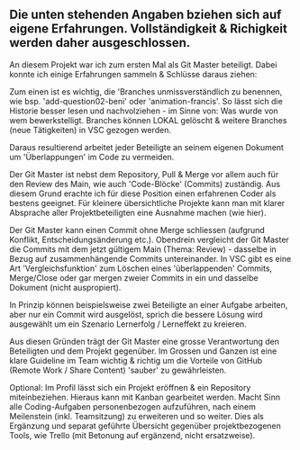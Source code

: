 Die unten stehenden Angaben bziehen sich auf eigene Erfahrungen. Vollständigkeit & Richigkeit werden daher ausgeschlossen.
-----------------------------------------------------------------------------------------------------------------------------

An diesem Projekt war ich zum ersten Mal als Git Master beteiligt. Dabei konnte ich einige Erfahrungen sammeln & Schlüsse daraus ziehen:

Zum einen ist es wichtig, die 'Branches unmissverständlich zu benennen, wie bsp. 'add-question02-beni' oder 'animation-francis'. So lässt sich die Historie besser lesen und nachvolziehen - im Sinne von: Was wurde von wem bewerkstelligt. Branches können LOKAL gelöscht & weitere Branches (neue Tätigkeiten) in VSC gezogen werden.

Daraus resultierend arbeitet jeder Beteiligte an seinem eigenen Dokument um 'Überlappungen' im Code zu vermeiden.

Der Git Master ist nebst dem Repository, Pull & Merge vor allem auch für den Review des Main, wie auch 'Code-Blöcke' (Commits) zuständig. Aus diesem Grund erachte ich für diese Position einen erfahrenen Coder als bestens geeignet. Für kleinere übersichtliche Projekte kann man mit klarer Absprache aller Projektbeteiligten eine Ausnahme machen (wie hier).

Der Git Master kann einen Commit ohne Merge schliessen (aufgrund Konflikt, Entscheidungsänderung etc.). Obendrein vergleicht der Git Master die Commits mit dem jetzt gültigem Main (Thema: Review) - dasselbe in Bezug auf zusammenhängende Commits untereinander. In VSC gibt es eine Art 'Vergleichsfunktion' zum Löschen eines 'überlappenden' Commits, Merge/Close oder gar mergen zweier Commits in ein und dasselbe Dokument (nicht auspropiert). 

In Prinzip können beispielsweise zwei Beteiligte an einer Aufgabe arbeiten, aber nur ein Commit wird ausgelöst, sprich die bessere Lösung wird ausgewählt um ein Szenario Lernerfolg / Lerneffekt zu kreieren.

Aus diesen Gründen trägt der Git Master eine grosse Verantwortung den Beteiligten und dem Projekt gegenüber. Im Grossen und Ganzen ist eine klare Guideline im Team wichtig & richtig um die Vorteile von GitHub (Remote Work / Share Content) 'sauber' zu gewährleisten.

Optional:
Im Profil lässt sich ein Projekt eröffnen & ein Repository miteinbeziehen. Hieraus kann mit Kanban gearbeitet werden. Macht Sinn alle Coding-Aufgaben personenbezogen aufzuführen, nach einem Meilenstein (inkl. Teamsitzung) zu erweiteren und so weiter. Dies als Ergänzung und separat geführte Übersicht gegenüber projektbezogenen Tools, wie Trello (mit Betonung auf ergänzend, nicht ersatzweise).
